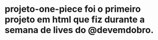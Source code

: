 # projeto-one-piece foi o primeiro projeto em html que fiz durante a semana de lives do @devemdobro. 
